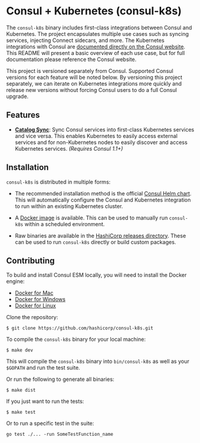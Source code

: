 # Consul + Kubernetes (consul-k8s)

The `consul-k8s` binary includes first-class integrations between Consul and
Kubernetes. The project encapsulates multiple use cases such as syncing
services, injecting Connect sidecars, and more.
The Kubernetes integrations with Consul are
[documented directly on the Consul website](https://www.consul.io/docs/platform/k8s/index.html).
This README will present a basic overview of each use case, but for full
documentation please reference the Consul website.

This project is versioned separately from Consul. Supported Consul versions
for each feature will be noted below. By versioning this project separately,
we can iterate on Kubernetes integrations more quickly and release new versions
without forcing Consul users to do a full Consul upgrade.

## Features

  * [**Catalog Sync**](https://www.consul.io/docs/platform/k8s/service-sync.html):
    Sync Consul services into first-class Kubernetes services and vice versa.
    This enables Kubernetes to easily access external services and for
    non-Kubernetes nodes to easily discover and access Kubernetes services.
    _(Requires Consul 1.1+)_

## Installation

`consul-k8s` is distributed in multiple forms:

  * The recommended installation method is the official
    [Consul Helm chart](https://github.com/hashicorp/consul-helm). This will
    automatically configure the Consul and Kubernetes integration to run within
    an existing Kubernetes cluster.

  * A [Docker image](#) is available. This can be used to manually run
    `consul-k8s` within a scheduled environment.

  * Raw binaries are available in the [HashiCorp releases directory](https://releases.hashicorp.com/consul-k8s/).
    These can be used to run `consul-k8s` directly or build custom packages.

## Contributing

To build and install Consul ESM locally, you will need to install the
Docker engine:

- [Docker for Mac](https://docs.docker.com/engine/installation/mac/)
- [Docker for Windows](https://docs.docker.com/engine/installation/windows/)
- [Docker for Linux](https://docs.docker.com/engine/installation/linux/ubuntulinux/)

Clone the repository:

```shell
$ git clone https://github.com/hashicorp/consul-k8s.git
```

To compile the `consul-k8s` binary for your local machine:

```shell
$ make dev
```

This will compile the `consul-k8s` binary into `bin/consul-k8s` as
well as your `$GOPATH` and run the test suite.

Or run the following to generate all binaries:

```shell
$ make dist
```

If you just want to run the tests:

```shell
$ make test
```

Or to run a specific test in the suite:

```shell
go test ./... -run SomeTestFunction_name
```
